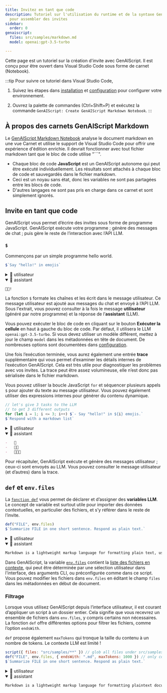 ```yaml
---
title: Invitez en tant que code
description: Tutoriel sur l'utilisation du runtime et de la syntaxe GenAIScript
  pour assembler des invites
sidebar:
  order: 0
genaiscript:
  files: src/samples/markdown.md
  model: openai:gpt-3.5-turbo

---
```


Cette page est un tutoriel sur la création d'invite avec GenAIScript. Il est conçu pour être ouvert dans Visual Studio Code sous forme de carnet (Notebook).

:::tip
Pour suivre ce tutoriel dans Visual Studio Code,

1. Suivez les étapes dans [installation](../../getting-started/installation/) et [configuration](../../getting-started/configuration/) pour configurer votre environnement.

2. Ouvrez la palette de commandes (Ctrl+Shift+P) et exécutez la commande `GenAIScript: Create GenAIScript Markdown Notebook`.
:::

## À propos des carnets GenAIScript Markdown

Le [GenAIScript Markdown Notebook](../../reference/scripts/notebook/) analyse le document markdown en une vue Carnet et utilise le support de Visual Studio Code pour offrir une expérience d'édition enrichie. Il devrait fonctionner avec tout fichier markdown tant que le bloc de code utilise "\`\`\`".

* Chaque bloc de code **JavaScript** est un GenAIScript autonome qui peut être exécuté individuellement. Les résultats sont attachés à chaque bloc de code et sauvegardés dans le fichier markdown.
* Ceci est un noyau sans état, donc les variables ne sont pas partagées entre les blocs de code.
* D'autres langages ne sont pas pris en charge dans ce carnet et sont simplement ignorés.

## Invite en tant que code

GenAIScript vous permet d’écrire des invites sous forme de programme JavaScript. GenAIScript exécute votre programme ; génère des messages de chat ; puis gère le reste de l’interaction avec l’API LLM.

### `$`

Commençons par un simple programme hello world.

```js
$`Say "hello!" in emojis`
```

<details>
  <summary>👤 utilisateur</summary>

  ```markdown wrap
  Say "hello!" in emojis
  ```
</details>

<details open>
  <summary>🤖 assistant </summary>

  ```markdown wrap
  👋😃!
  ```
</details>

La fonction `$` formate les chaînes et les écrit dans le message utilisateur. Ce message utilisateur est ajouté aux messages du chat et envoyé à l’API LLM. Sous l'extrait, vous pouvez consulter à la fois le message **utilisateur** (généré par notre programme) et la réponse de l’**assistant** (LLM).

Vous pouvez exécuter le bloc de code en cliquant sur le bouton **Exécuter la cellule** en haut à gauche du bloc de code. Par défaut, il utilisera le LLM `openai:gpt-3.5-turbo`. Si vous devez utiliser un modèle différent, mettez à jour le champ `model` dans les métadonnées en tête de document. De nombreuses options sont documentées dans [configuration](../../getting-started/configuration/).

Une fois l’exécution terminée, vous aurez également une entrée **trace** supplémentaire qui vous permet d’examiner les détails internes de l’exécution GenAIScript. Cela est très utile pour diagnostiquer les problèmes avec vos invites. La trace peut être assez volumineuse, elle n’est donc pas sérialisée dans le fichier markdown.

Vous pouvez utiliser la boucle JavaScript `for` et séquencer plusieurs appels `$` pour ajouter du texte au message utilisateur. Vous pouvez également utiliser des expressions internes pour générer du contenu dynamique.

```js
// let's give 3 tasks to the LLM
// to get 3 different outputs
for (let i = 1; i <= 3; i++) $`- Say "hello!" in ${i} emojis.`
$`Respond with a markdown list`
```

<details>
  <summary>👤 utilisateur</summary>

  ```markdown wrap
  -   Say "hello!" in 1 emojis.
  -   Say "hello!" in 2 emojis.
  -   Say "hello!" in 3 emojis.
      Respond with a markdown list
  ```
</details>

<details open>
  <summary>🤖 assistant </summary>

  ```markdown wrap
  -   👋
  -   👋😊
  -   👋✨😃
  ```
</details>

Pour récapituler, GenAIScript exécute et génère des messages utilisateur ; ceux-ci sont envoyés au LLM. Vous pouvez consulter le message utilisateur (et d’autres) dans la trace.

## `def` et `env.files`

La [`fonction def`](https://microsoft.github.io/genaiscript/reference/scripts/context/#definition-def) vous permet de déclarer et d’assigner des **variables LLM**. Le concept de variable est surtout utile pour importer des données contextuelles, en particulier des fichiers, et s’y référer dans le reste de l’invite.

```js
def("FILE", env.files)
$`Summarize FILE in one short sentence. Respond as plain text.`
```

<details>
  <summary>👤 utilisateur</summary>

  ````markdown wrap
  FILE:

  ```md file="src/samples/markdown.md"
  ---
  title: What is Markdown? - Understanding Markdown Syntax
  description: Learn about Markdown, a lightweight markup language for formatting plain text, its syntax, and how it differs from WYSIWYG editors.
  keywords: Markdown, markup language, formatting, plain text, syntax
  sidebar: mydoc_sidebar
  ---

  What is Markdown?
  Markdown is a lightweight markup language that you can use to add formatting elements to plaintext text documents. Created by John Gruber in 2004, Markdown is now one of the world’s most popular markup languages.

  Using Markdown is different than using a WYSIWYG editor. In an application like Microsoft Word, you click buttons to format words and phrases, and the changes are visible immediately. Markdown isn’t like that. When you create a Markdown-formatted file, you add Markdown syntax to the text to indicate which words and phrases should look different.

  For example, to denote a heading, you add a number sign before it (e.g., # Heading One). Or to make a phrase bold, you add two asterisks before and after it (e.g., **this text is bold**). It may take a while to get used to seeing Markdown syntax in your text, especially if you’re accustomed to WYSIWYG applications. The screenshot below shows a Markdown file displayed in the Visual Studio Code text editor....
  ```

  Summarize FILE in one short sentence. Respond as plain text.
  ````
</details>

<details open>
  <summary>🤖 assistant </summary>

  ```markdown wrap
  Markdown is a lightweight markup language for formatting plain text, using syntax to indicate formatting elements.
  ```
</details>

Dans GenAIScript, la variable [`env.files`](https://microsoft.github.io/genaiscript/reference/scripts/context/#environment-env) contient la [liste des fichiers en contexte](../../reference/scripts/files/), qui peut être déterminée par une sélection utilisateur dans l'interface, des arguments CLI, ou préconfigurée comme dans ce script. Vous pouvez modifier les fichiers dans `env.files` en éditant le champ `files` dans les métadonnées en début de document.

### Filtrage

Lorsque vous utilisez GenAIScript depuis l’interface utilisateur, il est courant d’appliquer un script à un dossier entier. Cela signifie que vous recevrez un ensemble de fichiers dans `env.files`, y compris certains non nécessaires. La fonction `def` offre différentes options pour filtrer les fichiers, comme l’option `endsWith`.

`def` propose également `maxTokens` qui tronque la taille du contenu à un nombre de tokens. Le contexte LLM est limité !

```js
script({ files: "src/samples/**" }) // glob all files under src/samples
def("FILE", env.files, { endsWith: ".md", maxTokens: 1000 }) // only consider markdown files
$`Summarize FILE in one short sentence. Respond as plain text.`
```

<details>
  <summary>👤 utilisateur</summary>

  ````markdown wrap
  FILE:

  ```md file="src/samples/markdown.md"
  ---
  title: What is Markdown? - Understanding Markdown Syntax
  description: Learn about Markdown, a lightweight markup language for formatting plain text, its syntax, and how it differs from WYSIWYG editors.
  keywords: Markdown, markup language, formatting, plain text, syntax
  sidebar: mydoc_sidebar
  ---

  What is Markdown?
  Markdown is a lightweight markup language that you can use to add formatting elements to plaintext text documents. Created by John Gruber in 2004, Markdown is now one of the world’s most popular markup languages.

  Using Markdown is different than using a WYSIWYG editor. In an application like Microsoft Word, you click buttons to format words and phrases, and the changes are visible immediately. Markdown isn’t like that. When you create a Markdown-formatted file, you add Markdown syntax to the text to indicate which words and phrases should look different.

  For example, to denote a heading, you add a number sign before it (e.g., # Heading One). Or to make a phrase bold, you add two asterisks before and after it (e.g., **this text is bold**). It may take a while to get used to seeing Markdown syntax in your text, especially if you’re accustomed to WYSIWYG applications. The screenshot below shows a Markdown file displayed in the Visual Studio Code text editor....
  ```

  Summarize FILE in one short sentence. Respond as plain text.
  ````
</details>

<details open>
  <summary>🤖 assistant </summary>

  ```markdown wrap
  Markdown is a lightweight markup language for formatting plaintext documents, different from WYSIWYG editors.
  ```
</details>
